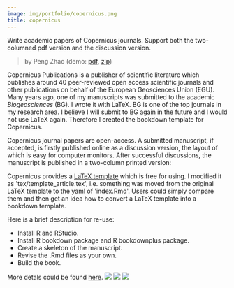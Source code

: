 ```yaml
---
image: img/portfolio/copernicus.png
title: copernicus
---
```


Write academic papers of Copernicus journals. Support both the two-columned pdf version and the discussion version.

> by Peng Zhao (demo: [pdf](https://github.com/pzhaonet/bookdownplus/raw/master/inst2/copernicus/showcase/copernicus.pdf), [zip](https://github.com/pzhaonet/bookdownplus/raw/master/inst/templates/copernicus.zip))

<!--more-->

Copernicus Publications is a publisher of scientific literature which publishes around 40 peer-reviewed open access scientific journals and other publications on behalf of the European Geosciences Union (EGU). Many years ago, one of my manuscripts was submitted to the academic *Biogeosciences* (BG). I wrote it with LaTeX. BG is one of the top journals in my research area. I believe I will submit to BG again in the future and I would not use LaTeX again. Therefore I created the bookdown template for Copernicus.

Copernicus journal papers are open-access. A submitted manuscript, if accepted, is firstly published online as a discussion version, the layout of which is easy for computer monitors. After successful discussions, the manuscript is published in a two-column printed version:

Copernicus provides a [LaTeX template](https://publications.copernicus.org/for_authors/latex_instructions.html) which is free for using. I modified it as 'tex/template_article.tex', i.e. something was moved from the original LaTeX template to the yaml of 'index.Rmd'. Users could simply compare them and then get an idea how to convert a LaTeX template into a bookdown template.

Here is a brief description for re-use:

- Install R and RStudio.
- Install R bookdown package and R bookdownplus package.
- Create a skeleton of the manuscript.
- Revise the .Rmd files as your own.
- Build the book.

More detals could be found [here](https://github.com/pzhaonet/bookdownplus).
[![](https://github.com/pzhaonet/bookdownplus/raw/master/inst2/copernicus/showcase/copernicus2.png)](https://github.com/pzhaonet/bookdownplus/raw/master/inst2/copernicus/showcase/copernicus2.png)
[![](https://github.com/pzhaonet/bookdownplus/raw/master/inst2/copernicus/showcase/copernicus3.png)](https://github.com/pzhaonet/bookdownplus/raw/master/inst2/copernicus/showcase/copernicus3.png)
[![](https://github.com/pzhaonet/bookdownplus/raw/master/inst2/copernicus/showcase/cover.png)](https://github.com/pzhaonet/bookdownplus/raw/master/inst2/copernicus/showcase/cover.png)

